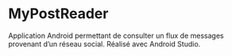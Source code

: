 # MyPostReader
Application Android permettant de consulter un flux de messages provenant d’un réseau social.
Réalisé avec Android Studio.
